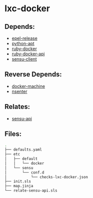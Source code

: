 # lxc-docker

## Depends:

  -  [epel-release](/salt/epel-release)
  -  [python-apt](/salt/python-apt)
  -  [ruby-docker](/salt/ruby-docker)
  -  [ruby-docker-api](/salt/ruby-docker-api)
  -  [sensu-client](/salt/sensu-client)

## Reverse Depends:

  -  [docker-machine](/salt/docker-machine)
  -  [nsenter](/salt/nsenter)

## Relates:

  -  [sensu-api](/salt/sensu-api)

## Files:

```bash
.
├── defaults.yaml
├── etc
│   ├── default
│   │   └── docker
│   └── sensu
│       └── conf.d
│           └── checks-lxc-docker.json
├── init.sls
├── map.jinja
└── relate-sensu-api.sls
```
